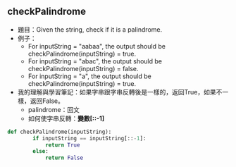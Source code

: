 ## checkPalindrome
* 題目：Given the string, check if it is a palindrome.
* 例子：
  * For inputString = "aabaa", the output should be checkPalindrome(inputString) = true.
  * For inputString = "abac", the output should be checkPalindrome(inputString) = false.
  * For inputString = "a", the output should be checkPalindrome(inputString) = true.
* 我的理解與學習筆記：如果字串跟字串反轉後是一樣的，返回True，如果不一樣，返回False。
  * palindrome：回文
  * 如何使字串反轉：**變數[::-1]**
```Python
def checkPalindrome(inputString):
        if inputString == inputString[::-1]:
            return True
        else:
            return False
```

